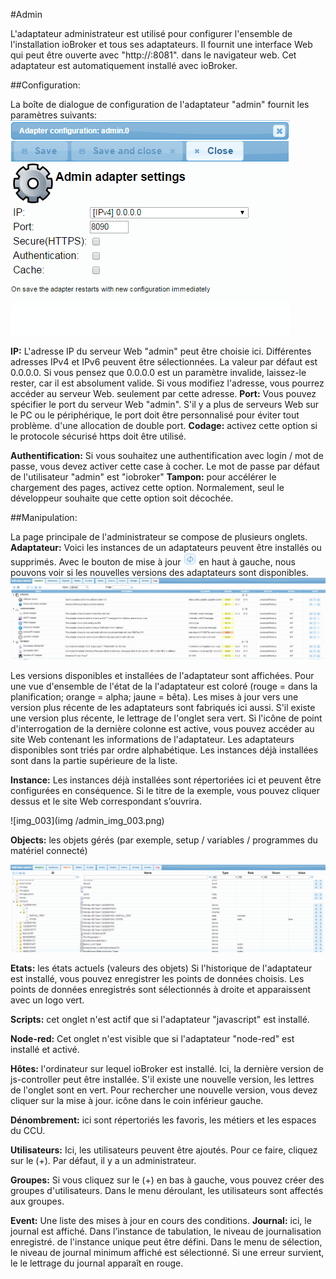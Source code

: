 #Admin

L'adaptateur administrateur est utilisé pour configurer l'ensemble de l'installation ioBroker et tous ses adaptateurs.
Il fournit une interface Web qui peut être ouverte avec "http://<adresse IP du serveur>:8081".
dans le navigateur web. Cet adaptateur est automatiquement installé avec ioBroker.

##Configuration:

La boîte de dialogue de configuration de l'adaptateur "admin" fournit les paramètres suivants:
![img_002](img/admin_img_002.png)

**IP:** L'adresse IP du serveur Web "admin" peut être choisie ici.
Différentes adresses IPv4 et IPv6 peuvent être sélectionnées. La valeur par défaut est 0.0.0.0\.
Si vous pensez que 0.0.0.0 est un paramètre invalide, laissez-le rester, car il
est absolument valide. Si vous modifiez l'adresse, vous pourrez accéder au serveur Web.
seulement par cette adresse. **Port:** Vous pouvez spécifier le port du serveur Web "admin".
S'il y a plus de serveurs Web sur le PC ou le périphérique, le port doit être personnalisé pour éviter tout problème.
d'une allocation de double port. **Codage:** activez cette option si le protocole sécurisé https doit être utilisé.

**Authentification:** Si vous souhaitez une authentification avec login / mot de passe, vous devez activer cette case à cocher.
Le mot de passe par défaut de l'utilisateur "admin" est "iobroker" **Tampon:** pour accélérer le chargement des pages, activez cette option.
Normalement, seul le développeur souhaite que cette option soit décochée.

##Manipulation:

La page principale de l'administrateur se compose de plusieurs onglets. **Adaptateur:** Voici les instances de
un adaptateurs peuvent être installés ou supprimés. Avec le bouton de mise à jour
![img_005](img/admin_img_005.png)
en haut à gauche, nous pouvons voir si les nouvelles versions des adaptateurs sont disponibles.
![img_001](img/admin_img_001.jpg)

Les versions disponibles et installées de l'adaptateur sont affichées. Pour une vue d'ensemble de l'état de la
l'adaptateur est coloré (rouge = dans la planification; orange = alpha; jaune = bêta). Les mises à jour vers une version plus récente de
les adaptateurs sont fabriqués ici aussi. S'il existe une version plus récente, le lettrage de l'onglet sera vert.
Si l'icône de point d'interrogation de la dernière colonne est active, vous pouvez accéder au site Web contenant les informations de l'adaptateur.
Les adaptateurs disponibles sont triés par ordre alphabétique. Les instances déjà installées sont dans la partie supérieure de la liste.

**Instance:** Les instances déjà installées sont répertoriées ici et peuvent être configurées en conséquence. Si le titre de la
exemple, vous pouvez cliquer dessus et le site Web correspondant s’ouvrira.

![img_003](img /admin_img_003.png)

**Objects:** les objets gérés (par exemple, setup / variables / programmes du matériel connecté)

![img_004](img/admin_img_004.png)

**Etats:** les états actuels (valeurs des objets)
Si l'historique de l'adaptateur est installé, vous pouvez enregistrer les points de données choisis.
Les points de données enregistrés sont sélectionnés à droite et apparaissent avec un logo vert.

**Scripts:** cet onglet n'est actif que si l'adaptateur "javascript" est installé.

**Node-red:** Cet onglet n'est visible que si l'adaptateur "node-red" est installé et activé.

**Hôtes:** l'ordinateur sur lequel ioBroker est installé. Ici, la dernière version de js-controller peut être installée.
S'il existe une nouvelle version, les lettres de l'onglet sont en vert. Pour rechercher une nouvelle version, vous devez cliquer sur la mise à jour.
icône dans le coin inférieur gauche.

**Dénombrement:** ici sont répertoriés les favoris, les métiers et les espaces du CCU.

**Utilisateurs:** Ici, les utilisateurs peuvent être ajoutés. Pour ce faire, cliquez sur le (+). Par défaut, il y a un administrateur.

**Groupes:** Si vous cliquez sur le (+) en bas à gauche, vous pouvez créer des groupes d'utilisateurs. Dans le menu déroulant, les utilisateurs sont affectés aux groupes.

**Event:** Une liste des mises à jour en cours des conditions. **Journal:** ici, le journal est affiché. Dans l’instance de tabulation, le niveau de journalisation enregistré.
de l'instance unique peut être défini. Dans le menu de sélection, le niveau de journal minimum affiché est sélectionné. Si une erreur survient, le
le lettrage du journal apparaît en rouge.